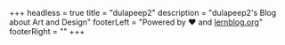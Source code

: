 +++
headless = true
title = "dulapeep2"
description = "dulapeep2's Blog about Art and Design"
footerLeft = "Powered by ❤️ and [lernblog.org](https://www.lernblog.org)"
footerRight = ""
+++
